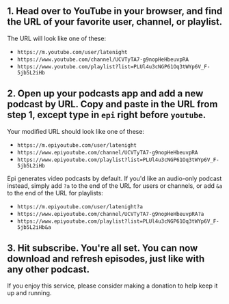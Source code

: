 ## 1. Head over to YouTube in your browser, and find the URL of your favorite user, channel, or playlist.

The URL will look like one of these:

+ `https://m.youtube.com/user/latenight`
+ `https://www.youtube.com/channel/UCVTyTA7-g9nopHeHbeuvpRA`
+ `https://www.youtube.com/playlist?list=PLUl4u3cNGP61Oq3tWYp6V_F-5jb5L2iHb`

## 2. Open up your podcasts app and add a new podcast by URL. Copy and paste in the URL from step 1, except type in `epi` right before `youtube`.

Your modified URL should look like one of these:
+ `https://m.epiyoutube.com/user/latenight`
+ `https://www.epiyoutube.com/channel/UCVTyTA7-g9nopHeHbeuvpRA`
+ `https://www.epiyoutube.com/playlist?list=PLUl4u3cNGP61Oq3tWYp6V_F-5jb5L2iHb`

Epi generates video podcasts by default. If you'd like an audio-only podcast instead, simply add `?a` to the end of the URL for users or channels, or add `&a` to the end of the URL for playlists:
+ `https://m.epiyoutube.com/user/latenight?a`
+ `https://www.epiyoutube.com/channel/UCVTyTA7-g9nopHeHbeuvpRA?a`
+ `https://www.epiyoutube.com/playlist?list=PLUl4u3cNGP61Oq3tWYp6V_F-5jb5L2iHb&a`

## 3. Hit subscribe. You're all set. You can now download and refresh episodes, just like with any other podcast.

If you enjoy this service, please consider making a donation to help keep it up and running.
